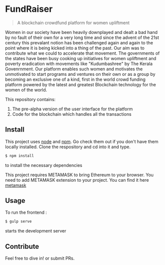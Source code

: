 # FundRaiser

> A blockchain crowdfund platform for women upliftment

Women in our society have been heavily downplayed and dealt a bad hand by no fault of their own for a very long time and since the advent of the 21st century this prevalant notion has been challenged again and again to the point where it is being kicked into a thing of the past. Our aim was to contribute what we could to accelerate that movement. The governments of the states have been busy cooking up initiatives for women upliftment and poverty eradication with movements like "Kudumbashree" by The Kerala Govenrnment. Our platform enables such women and motivates the unmotivated to start programs and ventures on their own or as a group by becoming an exclusive one of a kind, first in the world crowd funding platform powered by the latest and greatest Blockchain technology for the women of the world. 

This repository contains:

1. The pre-alpha version of the user interface for the platform
2. Code for the blockchain which handles all the transactions

## Install

This project uses [node](http://nodejs.org) and [npm](https://npmjs.com). Go check them out if you don't have them locally installed. 
Clone the respository and cd into it and type.

```sh
$ npm install
```
to install the necessary dependencies

This project requires METAMASK to bring Ethereum to your browser. You need to add METAMASK extension to your project. You can find it here  [metamask](https://metamask.io/)

## Usage

To run the frontend :

```sh
$ gulp serve
```
starts the development server

## Contribute

Feel free to dive in! or submit PRs.
